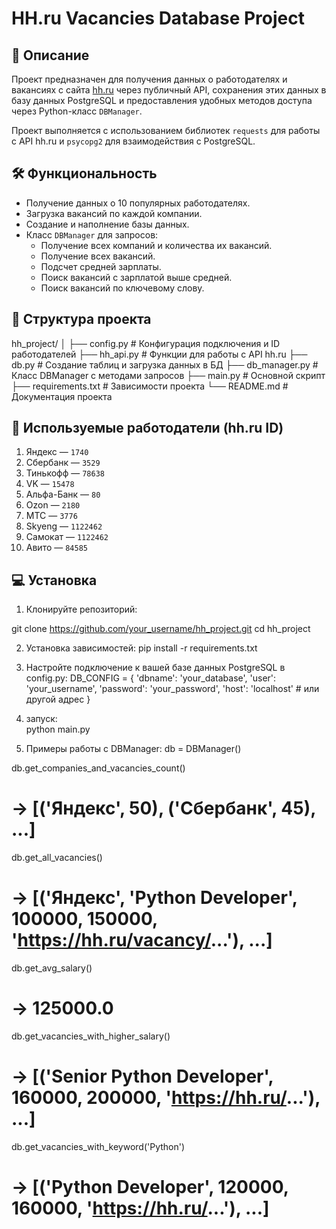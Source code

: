 # HH.ru Vacancies Database Project

## 📌 Описание

Проект предназначен для получения данных о работодателях и вакансиях с сайта [hh.ru](https://hh.ru) через публичный API, сохранения этих данных в базу данных PostgreSQL и предоставления удобных методов доступа через Python-класс `DBManager`.

Проект выполняется с использованием библиотек `requests` для работы с API hh.ru и `psycopg2` для взаимодействия с PostgreSQL.

## 🛠️ Функциональность

- Получение данных о 10 популярных работодателях.
- Загрузка вакансий по каждой компании.
- Создание и наполнение базы данных.
- Класс `DBManager` для запросов:
  - Получение всех компаний и количества их вакансий.
  - Получение всех вакансий.
  - Подсчет средней зарплаты.
  - Поиск вакансий с зарплатой выше средней.
  - Поиск вакансий по ключевому слову.

## 📂 Структура проекта
hh_project/
│
├── config.py # Конфигурация подключения и ID работодателей
├── hh_api.py # Функции для работы с API hh.ru
├── db.py # Создание таблиц и загрузка данных в БД
├── db_manager.py # Класс DBManager с методами запросов
├── main.py # Основной скрипт
├── requirements.txt # Зависимости проекта
└── README.md # Документация проекта


## 🏢 Используемые работодатели (hh.ru ID)

1. Яндекс — `1740`  
2. Сбербанк — `3529`  
3. Тинькофф — `78638`  
4. VK — `15478`  
5. Альфа-Банк — `80`  
6. Ozon — `2180`  
7. МТС — `3776`  
8. Skyeng — `1122462`  
9. Самокат — `1122462`  
10. Авито — `84585`

## 💻  Установка

1. Клонируйте репозиторий:

git clone https://github.com/your_username/hh_project.git
cd hh_project

2. Установка зависимостей: 
pip install -r requirements.txt

3. Настройте подключение к вашей базе данных PostgreSQL в config.py:
DB_CONFIG = {
    'dbname': 'your_database',
    'user': 'your_username',
    'password': 'your_password',
    'host': 'localhost'  # или другой адрес
}

4. запуск:  
python main.py
5. Примеры работы с DBManager: 
db = DBManager()

db.get_companies_and_vacancies_count()
# → [('Яндекс', 50), ('Сбербанк', 45), ...]

db.get_all_vacancies()
# → [('Яндекс', 'Python Developer', 100000, 150000, 'https://hh.ru/vacancy/...'), ...]

db.get_avg_salary()
# → 125000.0

db.get_vacancies_with_higher_salary()
# → [('Senior Python Developer', 160000, 200000, 'https://hh.ru/...'), ...]

db.get_vacancies_with_keyword('Python')
# → [('Python Developer', 120000, 160000, 'https://hh.ru/...'), ...]
